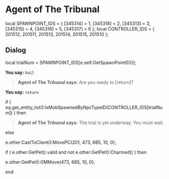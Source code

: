 # Agent of The Tribunal
local SPAWNPOINT_IDS = { [345314] = 1, [345318] = 2, [345313] = 3, [345315] = 4, [345316] = 5, [345317] = 6 };
local CONTROLLER_IDS = { 201512, 201511, 201513, 201514, 201515, 201510 };

## Dialog

local trialNum = SPAWNPOINT_IDS[e.self:GetSpawnPointID()];



**You say:** `hail`



>**Agent of The Tribunal says:** Are you ready to [return]?


**You say:** `return`



if ( eq.get_entity_list():IsMobSpawnedByNpcTypeID(CONTROLLER_IDS[trialNum]) ) then



>**Agent of The Tribunal says:** The trial is yet underway.  You must wait.


else



e.other:CastToClient():MovePC(201, 473, 685, 10, 0);



if ( e.other:GetPet().valid and not e.other:GetPet():Charmed() ) then




e.other:GetPet():GMMove(473, 685, 10, 0);



end
